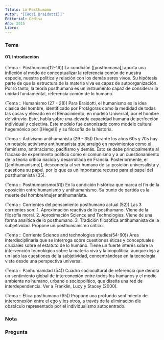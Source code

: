 ```yaml
---
Titulo: Lo Posthumano
Autor: "[[Rosi Braidotti]]"
Editorial: Gedisa
Año: 2015
Libro:
---
```


### Tema
#### 01. Introducción

(Tema :: Posthumano(12-16))
	La condición [[posthumana]] aporta una inflexión al modo de conceptualizar la referencia común de nuestra especie, nuestra política y relación con los demás seres vivos. Su hipótesis parte de que la estructura de la materia viva es capaz de autoorganización. 
	Por lo tanto, la teoría posthumana es un instrumento capaz de considerar la unidad fundamental, referencia común de lo humano. 

(Tema :: Humanismo (27 - 28))
	Para Braidotti, el humanismo es la idea clásica del hombre, identificado por Protágoras como la medidad de todas las cosas y elevado en el Renacimiento, en modelo Universal, por el hombre de vitruvio. Este, habla sobre una elevada capacidad humana de perfección individual y colectiva.
	Este modelo fue canonizado como modelo cultural hegemónico por [[Hegel]] y su filosofia de la historia. 
		
(Tema :: Activismo antihumanista (29 - 35))
	Durante los años 60s y 70s hay un notable activismo antihumanista que arraigó en movimientos como el feminismo, antirracismo, pacifismo y demás. Esto se debe principalmente al fracaso de experimento político como el comunismo y a un cuestionamiento de la teoría crítica nacida y desarrollada en Francia.
	Posteriormente, el [[antihumanismo]], desconecta al ser humano de su posición universalista y cuestiona su papel, por lo que es un importante recurso para el papel del posthumanista (35).

(Tema :: Posthumanismo(51))
	En la condición histórica que marca el fin de la oposición entre humanismo y antihumanismo. Su punto de partida es la muerte del hombre/mujer antihumanista.

(Tema :: Corrientes del pensamiento posthumano actual (52))
	Las 3 corrientes son:
	1. Aproximación reactiva de lo posthumano. Viene de la filosofía moral.
	2. Aproximación Science and Technologies. Viene de una forma analítica de lo posthumano.
	3. Tradición filosófica antihumanista de la subjetividad. Propone un posthumanismo crítico.

(Tema :: Corriente Science and technologies studies(54-60))
	Área interdisciplinaria que se interroga sobre cuestiones éticas y conceptuales cruciales sobre el estatuto de lo humano. Tiene un fuerte interés sobre la intervención tecnológica sobre la materia viva y la biopolítica, aunque deja a un lado las cuestiones de la subjetividad, concentrándose en la tecnología vista desde una perspectiva universal.

(Tema :: Panhumanidad (54))
	Cuadro sociocultural de referencia que denota un sentimiento global de interconexión entre todos los humanos y el medio ambiente no humano, urbano o sociopolítico, que diseña una red de interdependencia. Ver a Franklin, Lucy y Stacey (2000).

(Tema :: Ética posthumana (65))
	Propone una profundo sentimiento de interconexión entre el ego y los otros, a través de la eliminación dle obstáculo representado por el individualismo autocentrado. 



	
	
> 

	




	
	
	

### Nota


### Pregunta


